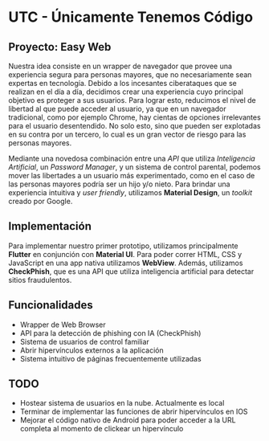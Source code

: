 # UTC - Únicamente Tenemos Código

## Proyecto: Easy Web

Nuestra idea consiste en un  wrapper de navegador que provee una experiencia segura para personas mayores, que no necesariamente sean expertas en tecnología.
Debido a los incesantes ciberataques que se realizan en el día a día, decidimos crear una experiencia cuyo principal objetivo es proteger a sus usuarios.
Para lograr esto, reducimos el nivel de libertad al que puede acceder al usuario, ya que en un navegador tradicional, como por ejemplo Chrome, hay cientas de opciones irrelevantes para el usuario desentendido.
No solo esto, sino que pueden ser explotadas en su contra por un tercero, lo cual es un gran vector de riesgo para las personas mayores.

Mediante una novedosa combinación entre una _API_ que utiliza _Inteligencia Artificial_, un _Password Manager_, y un sistema de control parental, podemos mover las libertades a un usuario más experimentado, como en el caso de las personas mayores podría ser un hijo y/o nieto.
Para brindar una experiencia intuitiva y _user friendly_, utilizamos **Material Design**, un _toolkit_ creado por Google.

## Implementación

Para implementar nuestro primer prototipo, utilizamos principalmente **Flutter** en conjunción con **Material UI**.
Para poder correr HTML, CSS y JavaScript en una app nativa utilizamos **WebView**. Además, utilizamos **CheckPhish**, que es una API que utiliza inteligencia artificial para detectar sitios fraudulentos.

## Funcionalidades

- Wrapper de Web Browser
- API para la detección de phishing con IA (CheckPhish)
- Sistema de usuarios de control familiar
- Abrir hipervínculos externos a la aplicación
- Sistema intuitivo de páginas frecuentemente utilizadas

## TODO

- Hostear sistema de usuarios en la nube. Actualmente es local
- Terminar de implementar las funciones de abrir hipervínculos en IOS
- Mejorar el código nativo de Android para poder acceder a la URL completa al momento de clickear un hipervínculo
